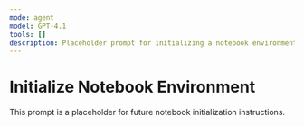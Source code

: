 ```yaml
---
mode: agent
model: GPT-4.1
tools: []
description: Placeholder prompt for initializing a notebook environment.
---
```

# Initialize Notebook Environment

This prompt is a placeholder for future notebook initialization instructions.
